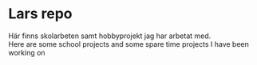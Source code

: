 # Lars repo
Här finns skolarbeten samt hobbyprojekt jag har arbetat med.<br>
Here are some school projects and some spare time projects I have been working on
